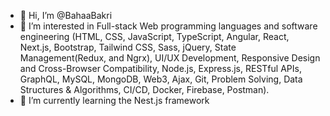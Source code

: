 - 👋 Hi, I’m @BahaaBakri
- 👀 I’m interested in Full-stack Web programming languages and software engineering
  (HTML, CSS, JavaScript, TypeScript, Angular, React, Next.js, Bootstrap, Tailwind CSS, Sass, jQuery, State Management(Redux, and Ngrx), UI/UX Development, Responsive Design and Cross-Browser
Compatibility, Node.js, Express.js, RESTful APIs, GraphQL, MySQL, MongoDB, Web3, Ajax, Git, Problem Solving, Data Structures & Algorithms, CI/CD, Docker, Firebase, Postman).
- 🌱 I’m currently learning the Nest.js framework
<!---
BahaaBakri/BahaaBakri is a ✨ special ✨ repository because its `README.md` (this file) appears on your GitHub profile.
You can click the Preview link to take a look at your changes.
--->
